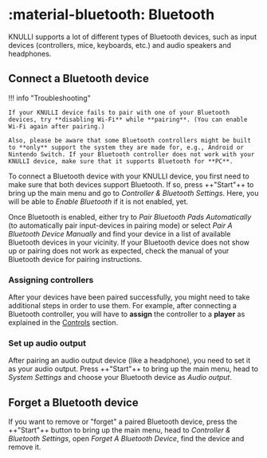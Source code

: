 # :material-bluetooth: Bluetooth

KNULLI supports a lot of different types of Bluetooth devices, such as input devices (controllers, mice, keyboards, etc.) and audio speakers and headphones.

## Connect a Bluetooth device

!!! info "Troubleshooting"

    If your KNULLI device fails to pair with one of your Bluetooth devices, try **disabling Wi-Fi** while **pairing**. (You can enable Wi-Fi again after pairing.)

    Also, please be aware that some Bluetooth controllers might be built to **only** support the system they are made for, e.g., Android or Nintendo Switch. If your Bluetooth controller does not work with your KNULLI device, make sure that it supports Bluetooth for **PC**.

To connect a Bluetooth device with your KNULLI device, you first need to make sure that both devices support Bluetooth. If so, press ++"Start"++ to bring up the main menu and go to *Controller & Bluetooth Settings*. Here, you will be able to *Enable Bluetooth* if it is not enabled, yet.

Once Bluetooth is enabled, either try to *Pair Bluetooth Pads Automatically* (to automatically pair input-devices in pairing mode) or select *Pair A Bluetooth Device Manually* and find your device in a list of available Bluetooth devices in your vicinity. If your Bluetooth device does not show up or pairing does not work as expected, check the manual of your Bluetooth device for pairing instructions.

### Assigning controllers

After your devices have been paired successfully, you might need to take additional steps in order to use them. For example, after connecting a Bluetooth controller, you will have to **assign** the controller to a **player** as explained in the [Controls](../controls) section.

### Set up audio output

After pairing an audio output device (like a headphone), you need to set it as your audio output. Press ++"Start"++ to bring up the main menu, head to *System Settings* and choose your Bluetooth device as *Audio output*.

## Forget a Bluetooth device

If you want to remove or "forget" a paired Bluetooth device, press the ++"Start"++ button to bring up the main menu, head to *Controller & Bluetooth Settings*, open *Forget A Bluetooth Device*, find the device and remove it.
